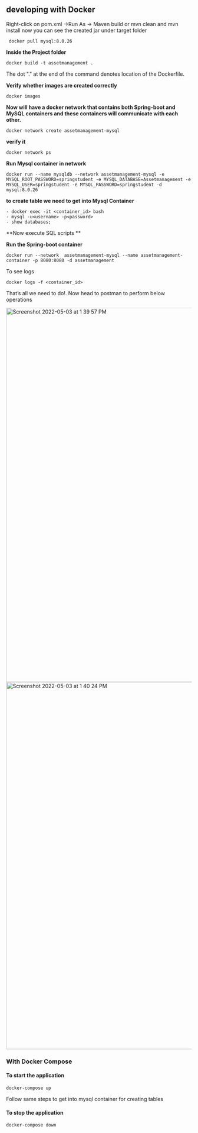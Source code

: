 ## developing with Docker

Right-click on pom.xml →Run As → Maven build
or mvn clean and mvn install now you can see the created jar under target folder
```
 docker pull mysql:8.0.26
```
**Inside the Project folder**
```
docker build -t assetmanagement .
```
The dot "." at the end of the command denotes location of the Dockerfile.

**Verify whether images are created correctly**

```
docker images
```

**Now will have a docker network that contains both Spring-boot and MySQL containers and these containers will communicate with each other.**

```
docker network create assetmanagement-mysql
```
**verify it**
```
docker network ps

```
**Run Mysql container in network**
```
docker run --name mysqldb --network assetmanagement-mysql -e MYSQL_ROOT_PASSWORD=springstudent -e MYSQL_DATABASE=Assetmanagement -e MYSQL_USER=springstudent -e MYSQL_PASSWORD=springstudent -d mysql:8.0.26
```

**to create table we need to get into Mysql Container**

```
- docker exec -it <container_id> bash
- mysql -u<username> -p<password>
- show databases;
```
**Now execute SQL scripts **



**Run the Spring-boot container**

```
docker run --network  assetmanagement-mysql --name assetmanagement-container -p 8080:8080 -d assetmanagement
```

To see logs
```
docker logs -f <container_id> 
```
That’s all we need to do!.
Now head to postman to perform below operations

<img width="1012" alt="Screenshot 2022-05-03 at 1 39 57 PM" src="https://user-images.githubusercontent.com/62843185/166422107-75439b6b-6365-4eac-ae05-2c289a1f244c.png">

<img width="993" alt="Screenshot 2022-05-03 at 1 40 24 PM" src="https://user-images.githubusercontent.com/62843185/166422153-eed37f19-736a-4217-aee4-37290e3f4b4b.png">



### With Docker Compose

#### To start the application
```
docker-compose up
```
Follow same steps to get into mysql container for creating tables

#### To stop the application
```
docker-compose down
```

